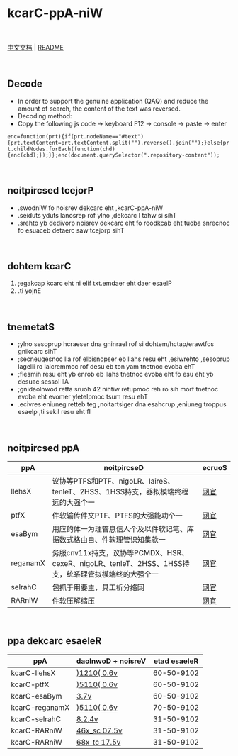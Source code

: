 
# kcarC-ppA-niW

<br>

[中文文档](README.md) | [README](README_en.md)

<br>

## Decode

- In order to support the genuine application (QAQ) and reduce the amount of search, the content of the text was reversed.
- Decoding method:
- Copy the following js code -&gt; keyboard F12 -&gt; console -&gt; paste -&gt; enter

`enc=function(prt){if(prt.nodeName=="#text"){prt.textContent=prt.textContent.split("").reverse().join("");}else{prt.childNodes.forEach(function(chd){enc(chd);});}};enc(document.querySelector(".repository-content"));`

<br>

## noitpircsed tcejorP

- .swodniW fo noisrev dekcarc eht ,kcarC-ppA-niW
- .seiduts yduts lanosrep rof ylno ,dekcarc I tahw si sihT
- .srehto yb dedivorp noisrev dekcarc eht fo roodkcab eht tuoba snrecnoc fo esuaceb detaerc saw tcejorp sihT

<br>

## dohtem kcarC

1. ;egakcap kcarc eht ni elif txt.emdaer eht daer esaelP
1. .ti yojnE

<br>

## tnemetatS

- ;ylno sesoprup hcraeser dna gninrael rof si dohtem/hctap/erawtfos gnikcarc sihT
- ;secneuqesnoc lla rof elbisnopser eb llahs resu eht ,esiwrehto ,sesoprup lagelli ro laicremmoc rof desu eb ton yam tnetnoc evoba ehT
- ;flesmih resu eht yb enrob eb llahs tnetnoc evoba eht fo esu eht yb desuac sessol llA
- ;gnidaolnwod retfa sruoh 42 nihtiw retupmoc reh ro sih morf tnetnoc evoba eht evomer yletelpmoc tsum resu ehT
- .ecivres eniuneg retteb teg ,noitartsiger dna esahcrup ,eniuneg troppus esaelp ,ti sekil resu eht fI

<br>

## noitpircsed ppA

|ppA|noitpircseD|ecruoS
|---|---|---
|llehsX|议协等PTFS和PTF、nigoLR、laireS、tenleT、2HSS、1HSS持支，器拟模端终程远的大强个一|[网官](https://www.netsarang.com/)
|ptfX|件软输传件文PTF、PTFS的大强能功个一|[网官](https://www.netsarang.com/)
|esaBym|用应的体一为理管息信人个及以件软记笔、库据数式格由自、件软理管识知集款一|[网官](http://www.wjjsoft.com/)
|reganamX|务服cnv11x持支，议协等PCMDX、HSR、cexeR、nigoLR、tenleT、2HSS、1HSS持支，统系理管拟模端终的大强个一|[网官](https://www.netsarang.com/)
|selrahC|包抓于用要主，具工析分络网|[网官](https://www.charlesproxy.com/)
|RARniW|件软压解缩压|[网官](https://www.rarlab.com/)

<br>

## ppa dekcarc esaeleR

|ppA|daolnwoD + noisreV|etad esaeleR
|---|---|---
|kcarC-llehsX|[)1210( 0.6v](./../../releases/tag/1210-0.6v-kcarC-llehsX)|60-50-9102
|kcarC-ptfX|[)5110( 0.6v](./../../releases/tag/5110-0.6v-kcarC-ptfX)|60-50-9102
|kcarC-esaBym|[3.7v](./../../releases/tag/3.7v-kcarC-esaBym)|60-50-9102
|kcarC-reganamX|[)5110( 0.6v](./../../releases/tag/5110-0.6v-kcarC-reganamX)|70-50-9102
|kcarC-selrahC|[8.2.4v](./../../releases/tag/8.2.4v-kcarC-selrahC)|31-50-9102
|kcarC-RARniW|[46x_sc 07.5v](./../../releases/tag/46x_sc-07.5v-kcarC-RARniW)|31-50-9102
|kcarC-RARniW|[68x_tc 17.5v](./../../releases/tag/68x_tc-17.5v-kcarC-RARniW)|31-50-9102
